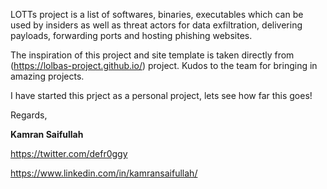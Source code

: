 LOTTs project is a list of softwares, binaries, executables which can be used by insiders as well as threat actors for data exfiltration, delivering payloads, forwarding ports and hosting phishing websites.

The inspiration of this project and site template is taken directly from (https://lolbas-project.github.io/) project. Kudos to the team for bringing in amazing projects.

I have started this prject as a personal project, lets see how far this goes! 

Regards,

**Kamran Saifullah**

https://twitter.com/defr0ggy

https://www.linkedin.com/in/kamransaifullah/